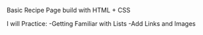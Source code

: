 Basic Recipe Page build with HTML + CSS

I will Practice:
    -Getting Familiar with Lists
    -Add Links and Images